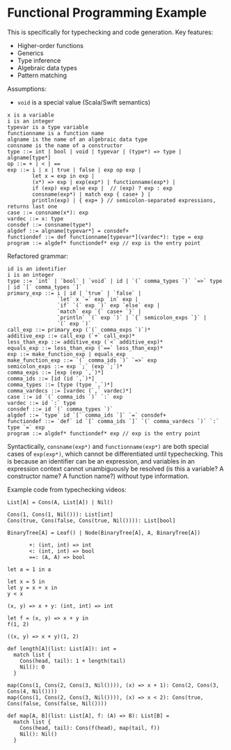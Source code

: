 # Functional Programming Example

This is specifically for typechecking and code generation.
Key features:

- Higher-order functions
- Generics
- Type inference
- Algebraic data types
- Pattern matching

Assumptions:
- `void` is a special value (Scala/Swift semantics)

```
x is a variable
i is an integer
typevar is a type variable
functionname is a function name
algname is the name of an algebraic data type
consname is the name of a constructor
type ::= int | bool | void | typevar | (type*) => type | algname[type*]
op ::= + | < | ==
exp ::= i | x | true | false | exp op exp |
        let x = exp in exp |
        (x*) => exp | exp(exp*) | functionname(exp*) |
        if (exp) exp else exp |  // (exp) ? exp : exp
        consname(exp*) | match exp { case+ } |
        println(exp) | { exp+ } // semicolon-separated expressions, returns last one
case ::= consname(x*): exp
vardec ::= x: type
consdef ::= consname(type*)
algdef ::= algname[typevar*] = consdef+
functiondef ::= def functionname[typevar*](vardec*): type = exp
program ::= algdef* functiondef* exp // exp is the entry point
```

Refactored grammar:
```
id is an identifier
i is an integer
type ::= `int` | `bool` | `void` | id | `(` comma_types `)` `=>` type | id `[` comma_types `]`
primary_exp ::= i | id | `true` | `false` |
                `let` x `=` exp `in` exp |
                `if` `(` exp `)` exp `else` exp |
                `match` exp `{` case+ `}` |
                `println` `(` exp `)` | `{` semicolon_exps `}` |
                `(` exp `)`
call_exp ::= primary_exp (`(` comma_exps `)`)*
additive_exp ::= call_exp (`+` call_exp)*
less_than_exp ::= additive_exp (`<` additive_exp)*
equals_exp ::= less_than_exp (`==` less_than_exp)*
exp ::= make_function_exp | equals_exp
make_function_exp ::= `(` comma_ids `)` `=>` exp
semicolon_exps ::= exp `;` (exp `;`)*
comma_exps ::= [exp (exp `,`)*]
comma_ids ::= [id (id `,`)*]
comma_types ::= [type (type `,`)*]
comma_vardecs ::= [vardec (`,` vardec)*]
case ::= id `(` comma_ids `)` `:` exp
vardec ::= id `:` type
consdef ::= id `(` comma_types `)`
algdef ::= `type` id `[` comma_ids `]` `=` consdef+
functiondef ::= `def` id `[` comma_ids `]` `(` comma_vardecs `)` `:` type `=` exp
program ::= algdef* functiondef* exp // exp is the entry point
```

Syntactically, `consname(exp*)` and `functionname(exp*)` are both special cases of `exp(exp*)`, which cannot be differentiated until typechecking.
This is because an identifier can be an expression, and variables in an expression context cannot unambiguously be resolved (is this a variable?  A constructor name?  A function name?) without type information.


Example code from typechecking videos:
```
List[A] = Cons(A, List[A]) | Nil()

Cons(1, Cons(1, Nil())): List[int]
Cons(true, Cons(false, Cons(true, Nil()))): List[bool]

BinaryTree[A] = Leaf() | Node(BinaryTree[A], A, BinaryTree[A])

       +: (int, int) => int
       <: (int, int) => bool
       ==: (A, A) => bool

let a = 1 in a

let x = 5 in
let y = x + x in
y < x

(x, y) => x + y: (int, int) => int

let f = (x, y) => x + y in
f(1, 2)

((x, y) => x + y)(1, 2)

def length[A](list: List[A]): int =
  match list {
    Cons(head, tail): 1 + length(tail)
    Nil(): 0
  }

map(Cons(1, Cons(2, Cons(3, Nil()))), (x) => x + 1): Cons(2, Cons(3, Cons(4, Nil())))
map(Cons(1, Cons(2, Cons(3, Nil()))), (x) => x < 2): Cons(true, Cons(false, Cons(false, Nil())))

def map[A, B](list: List[A], f: (A) => B): List[B] =
  match list {
    Cons(head, tail): Cons(f(head), map(tail, f))
    Nil(): Nil()
  }
```
